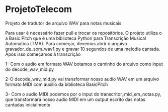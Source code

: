 # ProjetoTelecom
Projeto de tradutor de arquivo WAV para notas musicais

Para usar é necessário fazer pull e trocar os repositórios. O projeto utiliza o a Basic Pitch que é uma biblioteca Python para Transcrição Musical Automatica (TMA).
Para começar, devemos abrir o arquivo gravador_de_som_wav1.py e gravar 10 segundos de uma melodia cantada. Após isso começamos à transcrição

1- Com o audio em formato WAV botamos o caminho do arquivo como input do decode_wav_mid.py

2-O decode_wav_mid.py vai transformar nosso audio WAV em um arquivo formato MIDI com auxilio da biblioteca BasicPitch

3- Com o audio MIDI podemos por o input do transcritor_mid_em_notas.py, que transformará nosso audio MIDI em um output escrito das notas cantadas inicialmente
